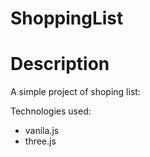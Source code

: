 # ShoppingList

# Description

A simple project of shoping list:

Technologies used:
- vanila.js
- three.js
